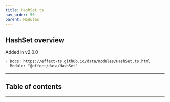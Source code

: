```yaml
---
title: HashSet.ts
nav_order: 50
parent: Modules
---
```


## HashSet overview

Added in v2.0.0

```md
- Docs: https://effect-ts.github.io/data/modules/HashSet.ts.html
- Module: "@effect/data/HashSet"
```

---

<h2 class="text-delta">Table of contents</h2>

---
